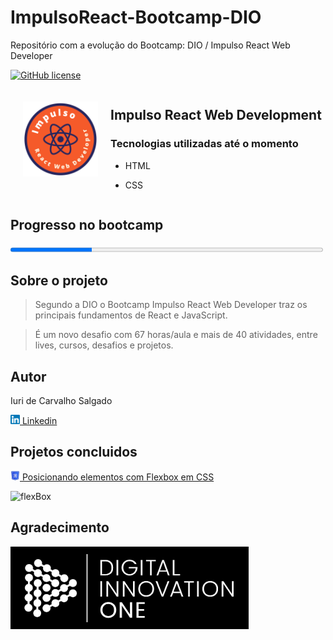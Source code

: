 # ImpulsoReact-Bootcamp-DIO
Repositório com a evolução do Bootcamp: DIO / Impulso React Web Developer

<!--Licença do projeto. Para criar badges https://shields.io/category/license -->
[![GitHub license](https://img.shields.io/github/license/icsalgado/ImpulsoReact-Bootcamp-DIO)](https://github.com/icsalgado/ImpulsoReact-Bootcamp-DIO/blob/master/LICENSE)

<div style="display:flex;">
    <div style="margin:20px;">
        <img src="./assets/bootcampImpulsoReact.jpg" width=120px/>
    </div>
    <div>
        
## Impulso React Web Development
### Tecnologias utilizadas até o momento
- HTML
- CSS

   </div>
 
</div>

## Progresso no bootcamp

<progress value="26" max="100" style=width:500px;>26% - 11 atividades de 42</progress>

## Sobre o projeto
> Segundo a DIO o Bootcamp Impulso React Web Developer traz os principais fundamentos de React e JavaScript.

> É um novo desafio com 67 horas/aula e mais de 40 atividades, entre lives, cursos, desafios e projetos.

## Autor
<p>Iuri de Carvalho Salgado</p>

<a href="https://www.linkedin.com/in/icsalgado/"><img src="./assets/linkedinIcon.jpg" width=15px> Linkedin</a>

## Projetos concluidos
<a href="https://github.com/icsalgado/ImpulsoReact-Bootcamp-DIO/tree/master/ProjetoFlexBoxKarenSantos">
    <img src="./assets/flexbox.jpg" width=15px> Posicionando elementos com Flexbox em CSS
</a>

![flexBox](https://user-images.githubusercontent.com/67175522/136821904-f1c5ef73-dd3e-4faf-988c-89c378b46508.gif)

## Agradecimento

<a  href="https://web.digitalinnovation.one/"><img src="./assets/dioIcon.jpg"></a>



